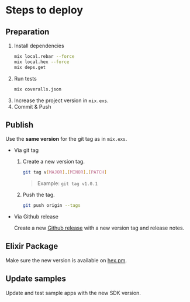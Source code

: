 # Steps to deploy
## Preparation
1. Install dependencies
   ```bash
   mix local.rebar --force
   mix local.hex --force
   mix deps.get
   ```
1. Run tests
   ```bash
   mix coveralls.json
   ```
2. Increase the project version in `mix.exs`.
4. Commit & Push
## Publish
Use the **same version** for the git tag as in `mix.exs`.
- Via git tag
    1. Create a new version tag.
       ```bash
       git tag v[MAJOR].[MINOR].[PATCH]
       ```
       > Example: `git tag v1.0.1`
    2. Push the tag.
       ```bash
       git push origin --tags
       ```
- Via Github release 

  Create a new [Github release](https://github.com/configcat/elixir-sdk/releases) with a new version tag and release notes.

## Elixir Package
Make sure the new version is available on [hex.pm](https://hex.pm/packages/configcat).

## Update samples
Update and test sample apps with the new SDK version.
